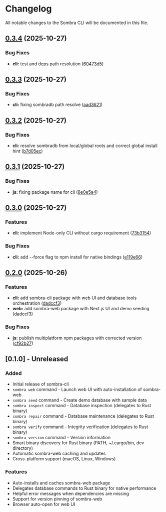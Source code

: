 # Changelog

All notable changes to the Sombra CLI will be documented in this file.

## [0.3.4](https://github.com/maskdotdev/sombra/compare/cli-v0.3.3...cli-v0.3.4) (2025-10-27)


### Bug Fixes

* **cli:** test and deps path resolution ([60473d5](https://github.com/maskdotdev/sombra/commit/60473d50c341e50ddcadda7b927b0d169c4da0a3))

## [0.3.3](https://github.com/maskdotdev/sombra/compare/cli-v0.3.2...cli-v0.3.3) (2025-10-27)


### Bug Fixes

* **cli:** fixing sombradb path resolve ([aad3621](https://github.com/maskdotdev/sombra/commit/aad3621fd5635c733f60b90e25118362432a0f58))

## [0.3.2](https://github.com/maskdotdev/sombra/compare/cli-v0.3.1...cli-v0.3.2) (2025-10-27)


### Bug Fixes

* **cli:** resolve sombradb from local/global roots and correct global install hint ([b7d05ec](https://github.com/maskdotdev/sombra/commit/b7d05ecd4dd2f184ad2967d0856f2b36cfb76653))

## [0.3.1](https://github.com/maskdotdev/sombra/compare/cli-v0.3.0...cli-v0.3.1) (2025-10-27)


### Bug Fixes

* **js:** fixing package name for cli ([8e0e5a4](https://github.com/maskdotdev/sombra/commit/8e0e5a48ea77a9c5a67e9c341a5098b6a0b7f394))

## [0.3.0](https://github.com/maskdotdev/sombra/compare/cli-v0.2.0...cli-v0.3.0) (2025-10-27)


### Features

* **cli:** implement Node-only CLI without cargo requirement ([73b3154](https://github.com/maskdotdev/sombra/commit/73b3154b72f4f88b86768e7a1ddb8defa9a8fb38))


### Bug Fixes

* **cli:** add --force flag to npm install for native bindings ([e119e66](https://github.com/maskdotdev/sombra/commit/e119e6645bc86d6cd3afaf21e7fd08ee685e1d12))

## [0.2.0](https://github.com/maskdotdev/sombra/compare/cli-v0.1.0...cli-v0.2.0) (2025-10-26)


### Features

* **cli:** add sombra-cli package with web UI and database tools orchestration ([dadccf3](https://github.com/maskdotdev/sombra/commit/dadccf3850ad5cf05f734ef99825ac9940f0ab69))
* **web:** add sombra-web package with Next.js UI and demo seeding ([dadccf3](https://github.com/maskdotdev/sombra/commit/dadccf3850ad5cf05f734ef99825ac9940f0ab69))


### Bug Fixes

* **js:** publish multiplatform npm packages with corrected version ([cf92b27](https://github.com/maskdotdev/sombra/commit/cf92b27badd31c06b35189a292ce5fbd6ff96e26))

## [0.1.0] - Unreleased

### Added
- Initial release of sombra-cli
- `sombra web` command - Launch web UI with auto-installation of sombra-web
- `sombra seed` command - Create demo database with sample data
- `sombra inspect` command - Database inspection (delegates to Rust binary)
- `sombra repair` command - Database maintenance (delegates to Rust binary)
- `sombra verify` command - Integrity verification (delegates to Rust binary)
- `sombra version` command - Version information
- Smart binary discovery for Rust binary (PATH, ~/.cargo/bin, dev directory)
- Automatic sombra-web caching and updates
- Cross-platform support (macOS, Linux, Windows)

### Features
- Auto-installs and caches sombra-web package
- Delegates database commands to Rust binary for native performance
- Helpful error messages when dependencies are missing
- Support for version pinning of sombra-web
- Browser auto-open for web UI
